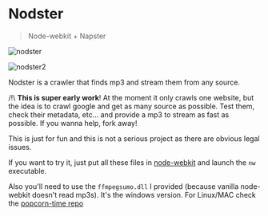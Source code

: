 Nodster
=======
> Node-webkit + Napster

![nodster](http://i.imgur.com/cwVEQiF.png)

![nodster2](http://i.imgur.com/wqXmKzb.png)

Nodster is a crawler that finds mp3 and stream them from any source.

/!\ **This is super early work**! At the moment it only crawls one website, but the idea is to crawl google and get as many source as possible. Test them, check their metadata, etc... and provide a mp3 to stream as fast as possible. If you wanna help, fork away!

This is just for fun and this is not a serious project as there are obvious legal issues.

If you want to try it, just put all these files in [node-webkit](https://github.com/rogerwang/node-webkit) and launch the `nw` executable.

Also you'll need to use the `ffmpegsumo.dll` I provided (because vanilla node-webkit doesn't read mp3s). It's the windows version. For Linux/MAC check the [popcorn-time repo](https://github.com/popcorn-time/popcorn-app/tree/master/libraries)
